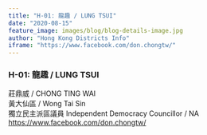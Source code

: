 ```yaml
---
title: "H-01: 龍趣 / LUNG TSUI"
date: "2020-08-15"
feature_image: images/blog/blog-details-image.jpg
author: "Hong Kong Districts Info"
iframe: "https://www.facebook.com/don.chongtw/"
---
```


### H-01: 龍趣 / LUNG TSUI  
莊鼎威 / CHONG TING WAI  
黃大仙區 / Wong Tai Sin  
獨立民主派區議員 Independent Democracy Councillor / NA  
https://www.facebook.com/don.chongtw/
